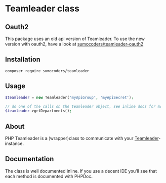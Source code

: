 # Teamleader class

## Oauth2
This package uses an old api version of Teamleader. To use the new version with oauth2, have a look at [sumocoders/teamleader-oauth2](https://github.com/sumocoders/teamleader-oauth2)

## Installation

`composer require sumocoders/teamleader`

## Usage

```php
$teamleader = new Teamleader('myApiGroup', 'myApiSecret');

// do one of the calls on the teamleader object, see inline docs for more info
$teamleader->getDepartments();
```

## About

PHP Teamleader is a (wrapper)class to communicate with your [Teamleader](http://www.teamleader.be)-instance.

## Documentation

The class is well documented inline. If you use a decent IDE you'll see that each method is documented with PHPDoc.
